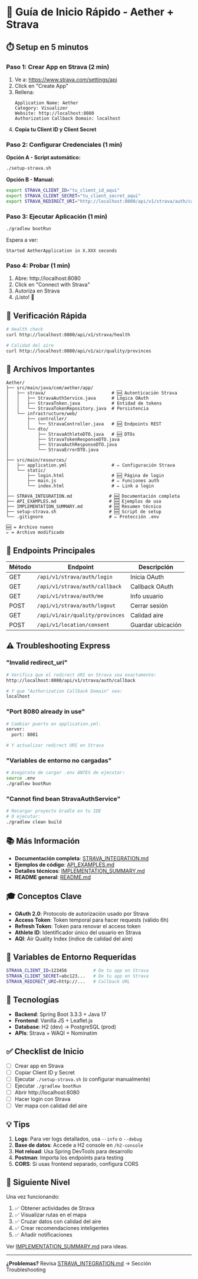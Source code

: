 # 🚀 Guía de Inicio Rápido - Aether + Strava

## ⏱️ Setup en 5 minutos

### Paso 1: Crear App en Strava (2 min)

1. Ve a: https://www.strava.com/settings/api
2. Click en "Create App"
3. Rellena:
   ```
   Application Name: Aether
   Category: Visualizer
   Website: http://localhost:8080
   Authorization Callback Domain: localhost
   ```
4. **Copia tu Client ID y Client Secret**

### Paso 2: Configurar Credenciales (1 min)

**Opción A - Script automático:**
```bash
./setup-strava.sh
```

**Opción B - Manual:**
```bash
export STRAVA_CLIENT_ID="tu_client_id_aqui"
export STRAVA_CLIENT_SECRET="tu_client_secret_aqui"
export STRAVA_REDIRECT_URI="http://localhost:8080/api/v1/strava/auth/callback"
```

### Paso 3: Ejecutar Aplicación (1 min)

```bash
./gradlew bootRun
```

Espera a ver:
```
Started AetherApplication in X.XXX seconds
```

### Paso 4: Probar (1 min)

1. Abre: http://localhost:8080
2. Click en "Connect with Strava"
3. Autoriza en Strava
4. ¡Listo! 🎉

## 🧪 Verificación Rápida

```bash
# Health check
curl http://localhost:8080/api/v1/strava/health

# Calidad del aire
curl http://localhost:8080/api/v1/air/quality/provinces
```

## 📂 Archivos Importantes

```
Aether/
├── src/main/java/com/aether/app/
│   ├── strava/                         # 🆕 Autenticación Strava
│   │   ├── StravaAuthService.java      # Lógica OAuth
│   │   ├── StravaToken.java            # Entidad de tokens
│   │   └── StravaTokenRepository.java  # Persistencia
│   └── infrastructure/web/
│       ├── controller/
│       │   └── StravaController.java   # 🆕 Endpoints REST
│       └── dto/
│           ├── StravaAthleteDTO.java   # 🆕 DTOs
│           ├── StravaTokenResponseDTO.java
│           ├── StravaAuthResponseDTO.java
│           └── StravaErrorDTO.java
│
├── src/main/resources/
│   ├── application.yml                 # ✏️ Configuración Strava
│   └── static/
│       ├── login.html                  # 🆕 Página de login
│       ├── main.js                     # ✏️ Funciones auth
│       └── index.html                  # ✏️ Link a login
│
├── STRAVA_INTEGRATION.md              # 🆕 Documentación completa
├── API_EXAMPLES.md                    # 🆕 Ejemplos de uso
├── IMPLEMENTATION_SUMMARY.md          # 🆕 Resumen técnico
├── setup-strava.sh                    # 🆕 Script de setup
└── .gitignore                         # ✏️ Protección .env

🆕 = Archivo nuevo
✏️ = Archivo modificado
```

## 🎯 Endpoints Principales

| Método | Endpoint | Descripción |
|--------|----------|-------------|
| GET | `/api/v1/strava/auth/login` | Inicia OAuth |
| GET | `/api/v1/strava/auth/callback` | Callback OAuth |
| GET | `/api/v1/strava/auth/me` | Info usuario |
| POST | `/api/v1/strava/auth/logout` | Cerrar sesión |
| GET | `/api/v1/air/quality/provinces` | Calidad aire |
| POST | `/api/v1/location/consent` | Guardar ubicación |

## ⚠️ Troubleshooting Express

### "Invalid redirect_uri"
```bash
# Verifica que el redirect URI en Strava sea exactamente:
http://localhost:8080/api/v1/strava/auth/callback

# Y que "Authorization Callback Domain" sea:
localhost
```

### "Port 8080 already in use"
```bash
# Cambiar puerto en application.yml:
server:
  port: 8081

# Y actualizar redirect URI en Strava
```

### "Variables de entorno no cargadas"
```bash
# Asegúrate de cargar .env ANTES de ejecutar:
source .env
./gradlew bootRun
```

### "Cannot find bean StravaAuthService"
```bash
# Recargar proyecto Gradle en tu IDE
# O ejecutar:
./gradlew clean build
```

## 📚 Más Información

- **Documentación completa**: [STRAVA_INTEGRATION.md](STRAVA_INTEGRATION.md)
- **Ejemplos de código**: [API_EXAMPLES.md](API_EXAMPLES.md)
- **Detalles técnicos**: [IMPLEMENTATION_SUMMARY.md](IMPLEMENTATION_SUMMARY.md)
- **README general**: [README.md](README.md)

## 🎓 Conceptos Clave

- **OAuth 2.0**: Protocolo de autorización usado por Strava
- **Access Token**: Token temporal para hacer requests (válido 6h)
- **Refresh Token**: Token para renovar el access token
- **Athlete ID**: Identificador único del usuario en Strava
- **AQI**: Air Quality Index (índice de calidad del aire)

## 🔑 Variables de Entorno Requeridas

```bash
STRAVA_CLIENT_ID=123456          # De tu app en Strava
STRAVA_CLIENT_SECRET=abc123...   # De tu app en Strava
STRAVA_REDIRECT_URI=http://...   # Callback URL
```

## 🎨 Tecnologías

- **Backend**: Spring Boot 3.3.3 + Java 17
- **Frontend**: Vanilla JS + Leaflet.js
- **Database**: H2 (dev) → PostgreSQL (prod)
- **APIs**: Strava + WAQI + Nominatim

## ✅ Checklist de Inicio

- [ ] Crear app en Strava
- [ ] Copiar Client ID y Secret
- [ ] Ejecutar `./setup-strava.sh` (o configurar manualmente)
- [ ] Ejecutar `./gradlew bootRun`
- [ ] Abrir http://localhost:8080
- [ ] Hacer login con Strava
- [ ] Ver mapa con calidad del aire

## 💡 Tips

1. **Logs**: Para ver logs detallados, usa `--info` o `--debug`
2. **Base de datos**: Accede a H2 console en `/h2-console`
3. **Hot reload**: Usa Spring DevTools para desarrollo
4. **Postman**: Importa los endpoints para testing
5. **CORS**: Si usas frontend separado, configura CORS

## 🚀 Siguiente Nivel

Una vez funcionando:

1. ✅ Obtener actividades de Strava
2. ✅ Visualizar rutas en el mapa
3. ✅ Cruzar datos con calidad del aire
4. ✅ Crear recomendaciones inteligentes
5. ✅ Añadir notificaciones

Ver [IMPLEMENTATION_SUMMARY.md](IMPLEMENTATION_SUMMARY.md) para ideas.

---

**¿Problemas?** Revisa [STRAVA_INTEGRATION.md](STRAVA_INTEGRATION.md) → Sección Troubleshooting

